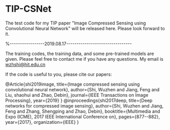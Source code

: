 # TIP-CSNet
The test code for my TIP paper "Image Compressed Sensing using Convolutional Neural Network" will be released here. Please look forward to it.

%-----------------2019.08.17--------------------------------

The training codes, the training data, and some pre-trained models are given. Please feel free to contact me if you have any questions. My email is wzhshi@hit.edu.cn

If the code is useful to you, please cite our papers:

@Article{shi2019image,
  title={Image compressed sensing using convolutional neural network},
  author={Shi, Wuzhen and Jiang, Feng and Liu, shaohui and Zhao, Debin},
  journal={IEEE Transactions on Image Processing},
  year={2019}
}
@inproceedings{shi2017deep,
  title={Deep networks for compressed image sensing},
  author={Shi, Wuzhen and Jiang, Feng and Zhang, Shengping and Zhao, Debin},
  booktitle={Multimedia and Expo (ICME), 2017 IEEE International Conference on},
  pages={877--882},
  year={2017},
  organization={IEEE}
}
